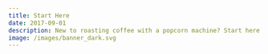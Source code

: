 ```yaml
---
title: Start Here
date: 2017-09-01
description: New to roasting coffee with a popcorn machine? Start here to learn how to start roasting coffee at home!
image: /images/banner_dark.svg
---
```

